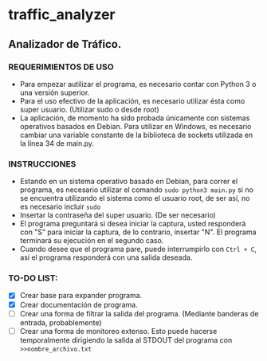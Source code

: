 # traffic_analyzer
## Analizador de Tráfico.

### REQUERIMIENTOS DE USO
- Para empezar autilizar el programa, es necesario contar con Python 3 o una versión superior.
- Para el uso efectivo de la aplicación, es necesario utilizar ésta como super usuario. (Utilizar sudo o desde root)
- La aplicación, de momento ha sido probada únicamente con sistemas operativos basados en Debian. Para utilizar en Windows, es necesario cambiar una variable constante de la biblioteca de sockets utilizada en la línea 34 de main.py.

### INSTRUCCIONES
- Estando en un sistema operativo basado en Debian, para correr el programa, es necesario utilizar el comando `sudo python3 main.py` si no se encuentra utilizando el sistema como el usuario root, de ser así, no es necesario incluir `sudo`
- Insertar la contraseña del super usuario. (De ser necesario)
- El programa preguntará si desea iniciar la captura, usted responderá con "S" para iniciar la captura, de lo contrario, insertar "N". El programa terminará su ejecución en el segundo caso.
- Cuando desee que el programa pare, puede interrumpirlo con `Ctrl + C`, así el programa responderá con una salida deseada.

### TO-DO LIST:
- [x] Crear base para expander programa.
- [x] Crear documentación de programa.
- [ ] Crear una forma de filtrar la salida del programa. (Mediante banderas de entrada, probablemente)
- [ ] Crear una forma de monitoreo extenso. Esto puede hacerse temporalmente dirigiendo la salida al STDOUT del programa con `>>nombre_archivo.txt`

